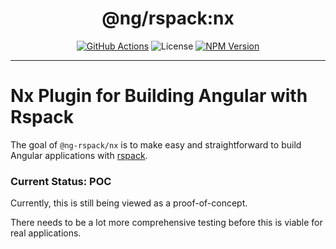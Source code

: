 <div style="text-align: center;">

# @ng/rspack:nx

[![GitHub Actions](https://github.com/Coly010/ng-rspack-build/actions/workflows/ci.yml/badge.svg)](https://github.com/Coly010/ng-rspack-build/actions/workflows/ci.yml)
![License](https://img.shields.io/badge/License-MIT-blue)
[![NPM Version](https://img.shields.io/npm/v/%40ng-rspack%2Fnx?label=%40ng-rspack%2Fnx)](https://www.npmjs.com/package/@ng-rspack/nx)

</div>

<hr>

# Nx Plugin for Building Angular with Rspack

The goal of `@ng-rspack/nx` is to make easy and straightforward to build Angular applications with [rspack](https://rspack.dev).

### Current Status: POC

Currently, this is still being viewed as a proof-of-concept.

There needs to be a lot more comprehensive testing before this is viable for real applications.
